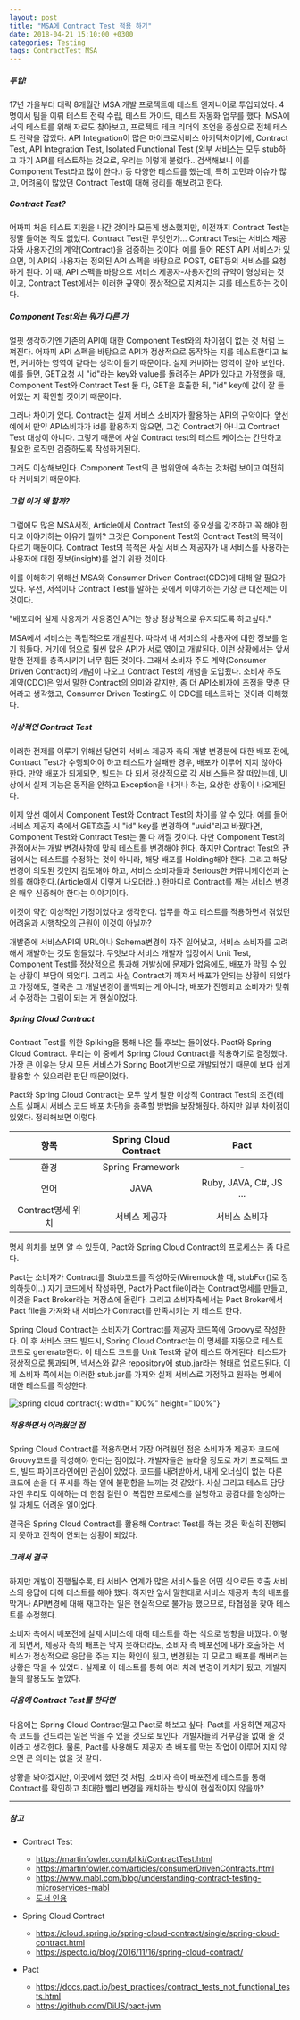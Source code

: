 ```yaml
---
layout: post
title: "MSA에 Contract Test 적용 하기"
date: 2018-04-21 15:10:00 +0300
categories: Testing
tags: ContractTest MSA
---
```


#####  투입!
17년 가을부터 대략 8개월간 MSA 개발 프로젝트에 테스트 엔지니어로 투입되었다. 4명이서 팀을 이뤄 테스트 전략 수립, 테스트 가이드, 테스트 자동화 업무를 했다. MSA에서의 테스트를 위해 자료도 찾아보고, 프로젝트 테크 리더의 조언을 중심으로 전체 테스트 전략을 잡았다. API Integration이 많은 마이크로서비스 아키텍처이기에, Contract Test, API Integration Test, Isolated Functional Test (외부 서비스는 모두 stub하고 자기 API를 테스트하는 것으로, 우리는 이렇게 불렀다.. 검색해보니 이를 Component Test라고 많이 한다.) 등 다양한 테스트를 했는데, 특히 고민과 이슈가 많고, 어려움이 많았던 Contract Test에 대해 정리를 해보려고 한다.

##### Contract Test?
어짜피 처음 테스트 지원을 나간 것이라 모든게 생소했지만, 이전까지 Contract Test는 정말 들어본 적도 없었다. Contract Test란 무엇인가... Contract Test는 서비스 제공자와 사용자간의 계약(Contract)을 검증하는 것이다. 예를 들어 REST API 서비스가 있으면, 이 API의 사용자는 정의된 API 스펙을 바탕으로 POST, GET등의 서비스를 요청하게 된다. 이 때, API 스펙을 바탕으로 서비스 제공자-사용자간의 규약이 형성되는 것이고, Contract Test에서는 이러한 규약이 정상적으로 지켜지는 지를 테스트하는 것이다.

##### Component Test와는 뭐가 다른 가
얼핏 생각하기엔 기존의 API에 대한 Component Test와의 차이점이 없는 것 처럼 느껴진다. 어짜피 API 스펙을 바탕으로 API가 정상적으로 동작하는 지를 테스트한다고 보면, 커버하는 영역이 같다는 생각이 들기 때문이다. 실제 커버하는 영역이 같아 보인다. 예를 들면, GET요청 시 "id"라는 key와 value를 돌려주는 API가 있다고 가정했을 때, Component Test와 Contract Test 둘 다, GET을 호출한 뒤, "id" key에 값이 잘 들어있는 지 확인할 것이기 때문이다.

그러나 차이가 있다. Contract는 실제 서비스 소비자가 활용하는 API의 규약이다. 앞선 예에서 만약 API소비자가 id를 활용하지 않으면, 그건 Contract가 아니고 Contract Test 대상이 아니다. 그렇기 때문에 사실 Contract test의 테스트 케이스는 간단하고 필요한 로직만 검증하도록 작성하게된다.

그래도 이상해보인다. Component Test의 큰 범위안에 속하는 것처럼 보이고 여전히 다 커버되기 때문이다.

##### 그럼 이거 왜 할까?
그럼에도 많은 MSA서적, Article에서 Contract Test의 중요성을 강조하고 꼭 해야 한다고 이야기하는 이유가 뭘까? 그것은 Component Test와 Contract Test의 목적이 다르기 때문이다. Contract Test의 목적은 사실 서비스 제공자가 내 서비스를 사용하는 사용자에 대한 정보(insight)를 얻기 위한 것이다.

이를 이해하기 위해선 MSA와 Consumer Driven Contract(CDC)에 대해 알 필요가 있다. 우선, 서적이나 Contract Test를 말하는 곳에서 이야기하는 가장 큰 대전제는 이것이다.

"배포되어 실제 사용자가 사용중인 API는 항상 정상적으로 유지되도록 하고싶다."

MSA에서 서비스는 독립적으로 개발된다. 따라서 내 서비스의 사용자에 대한 정보를 얻기 힘들다. 거기에 덤으로 훨씬 많은 API가 서로 엮이고 개발된다. 이런 상황에서는 앞서 말한 전제를 충족시키기 너무 힘든 것이다. 그래서 소비자 주도 계약(Consumer Driven Contract)의 개념이 나오고 Contract Test의 개념을 도입됬다. 소비자 주도 계약(CDC)은 앞서 말한 Contract의 의미와 같지만, 좀 더 API소비자에 초점을 맞춘 단어라고 생각했고, Consumer Driven Testing도 이 CDC를 테스트하는 것이라 이해했다.

##### 이상적인 Contract Test
이러한 전제를 이루기 위해선 당연히 서비스 제공자 측의 개발 변경분에 대한 배포 전에, Contract Test가 수행되어야 하고 테스트가 실패한 경우, 배포가 이루어 지지 않아야 한다. 만약 배포가 되게되면, 빌드는 다 되서 정상적으로 각 서비스들은 잘 떠있는데, UI상에서 실제 기능은 동작을 안하고 Exception을 내거나 하는, 요상한 상황이 나오게된다.

이제 앞선 예에서 Component Test와 Contract Test의 차이를 알 수 있다. 예를 들어 서비스 제공자 측에서 GET호출 시 "id" key를 변경하여 "uuid"라고 바꿨다면, Component Test와 Contract Test는 둘 다 깨질 것이다. 다만 Component Test의 관점에서는 개발 변경사항에 맞춰 테스트를 변경해야 한다. 하지만 Contract Test의 관점에서는 테스트를 수정하는 것이 아니라, 해당 배포를 Holding해야 한다. 그리고 해당 변경이 의도된 것인지 검토해야 하고, 서비스 소비자들과 Serious한 커뮤니케이션과 논의를 해야한다.(Article에서 이렇게 나오더라..) 한마디로 Contract를 깨는 서비스 변경은 매우 신중해야 한다는 이야기이다.

이것이 약간 이상적인 가정이었다고 생각한다.
업무를 하고 테스트를 적용하면서 겪었던 어려움과 시행착오의 근원이 이것이 아닐까?

개발중에 서비스API의 URL이나 Schema변경이 자주 일어났고, 서비스 소비자를 고려해서 개발하는 것도 힘들었다. 무엇보다 서비스 개발자 입장에서 Unit Test, Component Test를 정상적으로 통과해 개발상에 문제가 없음에도, 배포가 막힐 수 있는 상황이 부담이 되었다. 그리고 사실 Contract가 깨져서 배포가 안되는 상황이 되었다고 가정해도, 결국은 그 개발변경이 롤백되는 게 아니라, 배포가 진행되고 소비자가 맞춰서 수정하는 그림이 되는 게 현실이었다.

##### Spring Cloud Contract
Contract Test를 위한 Spiking을 통해 나온 툴 후보는 둘이었다. Pact와 Spring Cloud Contract. 우리는 이 중에서 Spring Cloud Contract를 적용하기로 결정했다. 가장 큰 이유는 당시 모든 서비스가 Spring Boot기반으로 개발되었기 때문에 보다 쉽게 활용할 수 있으리란 판단 때문이었다.

Pact와 Spring Cloud Contract는 모두 앞서 말한 이상적 Contract Test의 조건(테스트 실패시 서비스 코드 배포 차단)을 충족할 방법을 보장해줬다. 하지만 일부 차이점이 있었다. 정리해보면 이렇다.

항목|Spring Cloud Contract|Pact
:------:|:------:|:------:
환경|Spring Framework|-
언어|JAVA|Ruby, JAVA, C#, JS ...
Contract명세 위치|서비스 제공자|서비스 소비자

명세 위치를 보면 알 수 있듯이, Pact와 Spring Cloud Contract의 프로세스는 좀 다르다.

Pact는 소비자가 Contract를 Stub코드를 작성하듯(Wiremock쓸 때, stubFor()로 정의하듯이..) 자기 코드에서 작성하면, Pact가 Pact file이라는 Contract명세를 만들고, 이것을 Pact Broker라는 저장소에 올린다. 그리고 소비자측에서는 Pact Broker에서 Pact file을 가져와 내 서비스가 Contract를 만족시키는 지 테스트 한다.

Spring Cloud Contract는 소비자가 Contract를 제공자 코드쪽에 Groovy로 작성한다. 이 후 서비스 코드 빌드시, Spring Cloud Contract는 이 명세를 자동으로 테스트 코드로 generate한다. 이 테스트 코드를 Unit Test와 같이 테스트 하게된다. 테스트가 정상적으로 통과되면, 넥서스와 같은 repository에 stub.jar라는 형태로 업로드된다. 이제 소비자 쪽에서는 이러한 stub.jar를 가져와 실제 서비스로 가정하고 원하는 명세에 대한 테스트를 작성한다.

![spring cloud contract](../../../assets/postImages/spring-cloud-contract.png){: width="100%" height="100%"}

##### 적용하면서 어려웠던 점
Spring Cloud Contract를 적용하면서 가장 어려웠던 점은 소비자가 제공자 코드에 Groovy코드를 작성해야 한다는 점이었다. 개발자들은 놀라울 정도로 자기 프로젝트 코드, 빌드 파이프라인에만 관심이 있었다. 코드를 내려받아서, 내게 오너십이 없는 다른 코드에 손을 대 푸시를 하는 일에 불편함을 느끼는 것 같았다. 사실 그리고 테스트 담당자인 우리도 이해하는 데 한참 걸린 이 복잡한 프로세스를 설명하고 공감대를 형성하는 일 자체도 어려운 일이었다.

결국은 Spring Cloud Contract를 활용해 Contract Test를 하는 것은 확실히 진행되지 못하고 진척이 안되는 상황이 되었다.

##### 그래서 결국
하지만 개발이 진행될수록, 타 서비스 연계가 많은 서비스들은 어떤 식으로든 호출 서비스의 응답에 대해 테스트를 해야 했다. 하지만 앞서 말한대로 서비스 제공자 측의 배포를 막거나 API변경에 대해 재고하는 일은 현실적으로 불가능 했으므로, 타협점을 찾아 테스트를 수정했다.

소비자 측에서 배포전에 실제 서비스에 대해 테스트를 하는 식으로 방향을 바꿨다. 이렇게 되면서, 제공자 측의 배포는 막지 못하더라도, 소비자 측 배포전에 내가 호출하는 서비스가 정상적으로 응답을 주는 지는 확인이 됬고, 변경됬는 지 모르고 배포를 해버리는 상황은 막을 수 있었다. 실제로 이 테스트를 통해 여러 차례 변경이 캐치가 됬고, 개발자들의 활용도도 높았다.

##### 다음에 Contract Test를 한다면
다음에는 Spring Cloud Contract말고 Pact로 해보고 싶다. Pact를 사용하면 제공자 측 코드를 건드리는 일은 막을 수 있을 것으로 보인다. 개발자들의 거부감을 없애 줄 것이라고 생각한다. 물론, Pact를 사용해도 제공자 측 배포를 막는 작업이 이루어 지지 않으면 큰 의미는 없을 것 같다.

상황을 봐야겠지만, 이곳에서 했던 것 처럼, 소비자 측이 배포전에 테스트를 통해 Contract를 확인하고 최대한 빨리 변경을 캐치하는 방식이 현실적이지 않을까?

------
##### 참고
- Contract Test
  - <https://martinfowler.com/bliki/ContractTest.html>
  - <https://martinfowler.com/articles/consumerDrivenContracts.html>
  - <https://www.mabl.com/blog/understanding-contract-testing-microservices-mabl>
  - [도서 인용](https://books.google.co.kr/books?id=OeUlDwAAQBAJ&pg=PA205&lpg=PA205&dq=contract+testing+%EC%9D%98%EB%AF%B8&source=bl&ots=mndEbB-B_w&sig=ycw5DOJJYIZnlyYhQbRNkhhuDV8&hl=ko&sa=X&ved=0ahUKEwjt5NfX2MPaAhVGEpQKHW6iDFAQ6AEIXzAF#v=onepage&q=contract%20testing%20%EC%9D%98%EB%AF%B8&f=false)

- Spring Cloud Contract
  - <https://cloud.spring.io/spring-cloud-contract/single/spring-cloud-contract.html>
  - <https://specto.io/blog/2016/11/16/spring-cloud-contract/>

- Pact
  - <https://docs.pact.io/best_practices/contract_tests_not_functional_tests.html>
  - <https://github.com/DiUS/pact-jvm>
